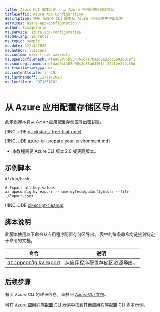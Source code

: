```yaml
---
title: Azure CLI 脚本示例 - 从 Azure 应用配置存储区导出
titleSuffix: Azure App Configuration
description: 使用 Azure CLI 脚本从 Azure 应用配置中导出配置
services: azure-app-configuration
author: lisaguthrie
ms.service: azure-app-configuration
ms.devlang: azurecli
ms.topic: sample
ms.date: 12/14/2020
ms.author: lcozzens
ms.custom: devx-track-azurecli
ms.openlocfilehash: 4fa968f75b5547bcc7e70a2c2e236c6992b819f3
ms.sourcegitcommit: d8dad9c7487e90c2c88ad116fff32d1be2f2a65d
ms.translationtype: HT
ms.contentlocale: zh-CN
ms.lasthandoff: 12/11/2020
ms.locfileid: "97105170"
---
```

# <a name="export-from-an-azure-app-configuration-store"></a>从 Azure 应用配置存储区导出

此示例脚本将从 Azure 应用配置存储区导出密钥值。

[!INCLUDE [quickstarts-free-trial-note](../../../includes/quickstarts-free-trial-note.md)]

[!INCLUDE [azure-cli-prepare-your-environment.md](../../../includes/azure-cli-prepare-your-environment.md)]

 - 本教程需要 Azure CLI 版本 2.0 或更高版本。

<!--If using Azure local Shell, the latest version is already installed.-->

## <a name="sample-script"></a>示例脚本

```azurecli
#!/bin/bash

# Export all key-values
az appconfig kv export --name myTestAppConfigStore --file ~/Export.json
```

[!INCLUDE [cli-script-cleanup](../../../includes/cli-script-clean-up.md)]

## <a name="script-explanation"></a>脚本说明

此脚本使用以下命令从应用程序配置存储区导出。 表中的每条命令均链接到特定于命令的文档。

| 命令 | 说明 |
|---|---|
| [az appconfig kv export](/cli/appconfig/kv#az-appconfig-kv-export) | 从应用程序配置存储区资源导出。 |

## <a name="next-steps"></a>后续步骤

有关 Azure CLI 的详细信息，请参阅 [Azure CLI 文档](https://docs.azure.cn/cli)。

可在 [Azure 应用程序配置 CLI 示例](../cli-samples.md)中找到其他应用程序配置 CLI 脚本示例。
